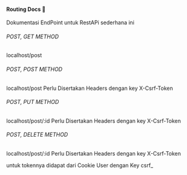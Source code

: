#### Routing Docs 💌
Dokumentasi EndPoint untuk RestAPi sederhana ini

###### POST, GET METHOD

localhost/post

###### POST, POST METHOD 

localhost/post
Perlu Disertakan Headers dengan key X-Csrf-Token

###### POST, PUT METHOD

localhost/post/:id
Perlu Disertakan Headers dengan key X-Csrf-Token

###### POST, DELETE METHOD 

localhost/post/:id
Perlu Disertakan Headers dengan key X-Csrf-Token


untuk tokennya didapat dari Cookie User dengan Key csrf_
